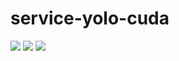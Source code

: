 # service-yolo-cuda
![](https://img.shields.io/github/license/open-horizon-services/service-yolo-cuda)
![](https://img.shields.io/badge/architecture-arm64%2C%20amd64%2C%20arm%2C%20amd-green)
![](https://img.shields.io/github/contributors/open-horizon-services/service-yolo-cuda)
